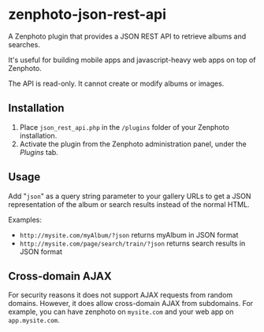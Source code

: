 zenphoto-json-rest-api
=================================

A Zenphoto plugin that provides a JSON REST API to retrieve albums and searches. 

It's useful for building mobile apps and javascript-heavy web apps on top of Zenphoto.

The API is read-only.  It cannot create or modify albums or images.

## Installation
1. Place `json_rest_api.php` in the `/plugins` folder of your Zenphoto installation.
2. Activate the plugin from the Zenphoto administration panel, under the *Plugins* tab.
    
## Usage
Add "`json`" as a query string parameter to your gallery URLs to get a JSON representation of the album or search results instead of the normal HTML.

Examples:
* `http://mysite.com/myAlbum/?json` returns myAlbum in JSON format
* `http://mysite.com/page/search/train/?json` returns search results in JSON format

## Cross-domain AJAX
For security reasons it does not support AJAX requests from random domains. However, it does allow cross-domain AJAX from subdomains.   For example, you can have zenphoto on `mysite.com` and your web app on `app.mysite.com`.
